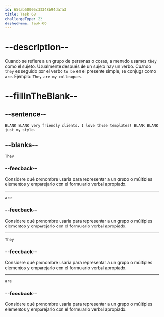 ```yaml
---
id: 656ab50005c38348b94da7a3
title: Task 68
challengeType: 22
dashedName: task-68
---
```


# --description--

Cuando se refiere a un grupo de personas o cosas, a menudo usamos `they` como el sujeto. Usualmente después de un sujeto hay un verbo. Cuando `they` es seguido por el verbo `to be` en el presente simple, se conjuga como `are`. Ejemplo: `They are my colleagues.`

# --fillInTheBlank--

## --sentence--

`BLANK BLANK very friendly clients. I love those templates! BLANK BLANK just my style.`

## --blanks--

`They`

### --feedback--

Considere qué pronombre usaría para representar a un grupo o múltiples elementos y emparejarlo con el formulario verbal apropiado.

---

`are`

### --feedback--

Considere qué pronombre usaría para representar a un grupo o múltiples elementos y emparejarlo con el formulario verbal apropiado.

---

`They`

### --feedback--

Considere qué pronombre usaría para representar a un grupo o múltiples elementos y emparejarlo con el formulario verbal apropiado.

---

`are`

### --feedback--

Considere qué pronombre usaría para representar a un grupo o múltiples elementos y emparejarlo con el formulario verbal apropiado.
